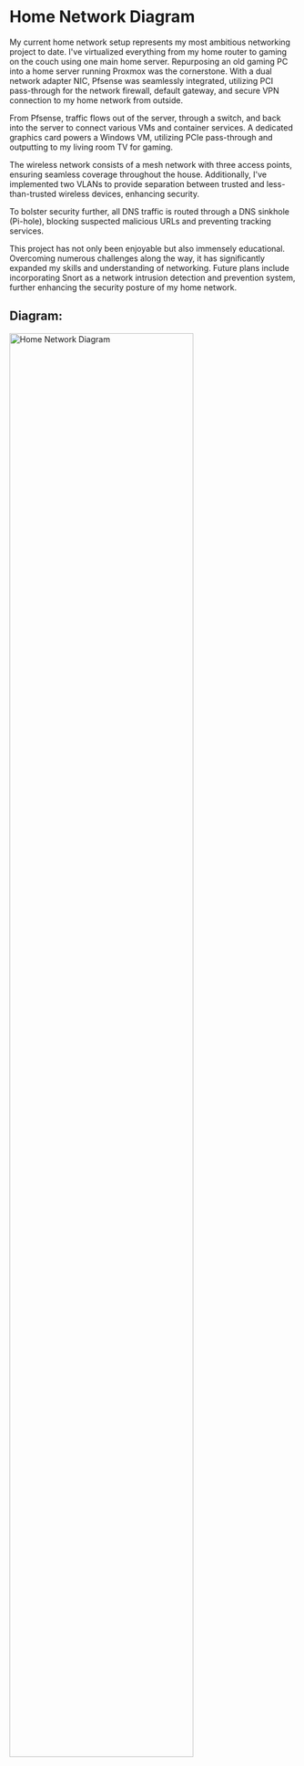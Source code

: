 # Home Network Diagram
My current home network setup represents my most ambitious networking project to date. I've virtualized everything from my home router to gaming on the couch using one main home server. Repurposing an old gaming PC into a home server running Proxmox was the cornerstone. With a dual network adapter NIC, Pfsense was seamlessly integrated, utilizing PCI pass-through for the network firewall, default gateway, and secure VPN connection to my home network from outside.

From Pfsense, traffic flows out of the server, through a switch, and back into the server to connect various VMs and container services. A dedicated graphics card powers a Windows VM, utilizing PCIe pass-through and outputting to my living room TV for gaming.

The wireless network consists of a mesh network with three access points, ensuring seamless coverage throughout the house. Additionally, I've implemented two VLANs to provide separation between trusted and less-than-trusted wireless devices, enhancing security.

To bolster security further, all DNS traffic is routed through a DNS sinkhole (Pi-hole), blocking suspected malicious URLs and preventing tracking services.

This project has not only been enjoyable but also immensely educational. Overcoming numerous challenges along the way, it has significantly expanded my skills and understanding of networking. Future plans include incorporating Snort as a network intrusion detection and prevention system, further enhancing the security posture of my home network. 

## Diagram:
<img src="https://i.imgur.com/uiaY9uY.png" height="80%" width="80%" alt="Home Network Diagram"/>
